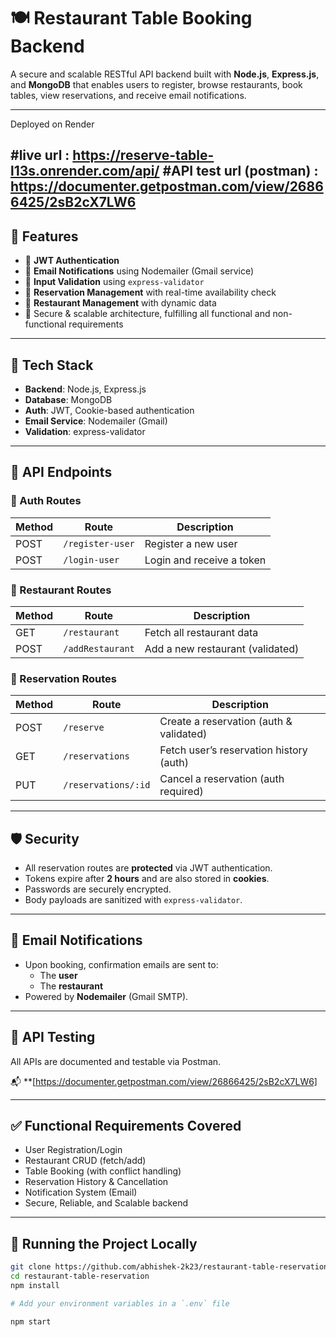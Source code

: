 # 🍽️ Restaurant Table Booking Backend

A secure and scalable RESTful API backend built with **Node.js**, **Express.js**, and **MongoDB** that enables users to register, browse restaurants, book tables, view reservations, and receive email notifications.

---
Deployed on Render

#live url : https://reserve-table-l13s.onrender.com/api/
#API test url (postman) : https://documenter.getpostman.com/view/26866425/2sB2cX7LW6
---

## 🚀 Features

- 🔐 **JWT Authentication** 
- 📧 **Email Notifications** using Nodemailer (Gmail service)
- 🧾 **Input Validation** using `express-validator`
- 📅 **Reservation Management** with real-time availability check
- 🍴 **Restaurant Management** with dynamic data
- 🧠 Secure & scalable architecture, fulfilling all functional and non-functional requirements

---

## 🧩 Tech Stack

- **Backend**: Node.js, Express.js
- **Database**: MongoDB
- **Auth**: JWT, Cookie-based authentication
- **Email Service**: Nodemailer (Gmail)
- **Validation**: express-validator


---

## 📡 API Endpoints

### 🔐 Auth Routes
| Method | Route             | Description                  |
|--------|-------------------|------------------------------|
| POST   | `/register-user`  | Register a new user          |
| POST   | `/login-user`     | Login and receive a token    |

### 🍴 Restaurant Routes
| Method | Route             | Description                       |
|--------|-------------------|-----------------------------------|
| GET    | `/restaurant`     | Fetch all restaurant data         |
| POST   | `/addRestaurant`  | Add a new restaurant (validated)  |

### 📅 Reservation Routes
| Method | Route                     | Description                                |
|--------|---------------------------|--------------------------------------------|
| POST   | `/reserve`                | Create a reservation (auth & validated)    |
| GET    | `/reservations`           | Fetch user’s reservation history (auth)    |
| PUT    | `/reservations/:id`       | Cancel a reservation (auth required)       |

---

## 🛡️ Security

- All reservation routes are **protected** via JWT authentication.
- Tokens expire after **2 hours** and are also stored in **cookies**.
- Passwords are securely encrypted.
- Body payloads are sanitized with `express-validator`.

---

## 📧 Email Notifications

- Upon booking, confirmation emails are sent to:
  - The **user**
  - The **restaurant**
- Powered by **Nodemailer** (Gmail SMTP).

---

## 🧪 API Testing

All APIs are documented and testable via Postman.

📬 **[https://documenter.getpostman.com/view/26866425/2sB2cX7LW6]

---

## ✅ Functional Requirements Covered

- User Registration/Login
- Restaurant CRUD (fetch/add)
- Table Booking (with conflict handling)
- Reservation History & Cancellation
- Notification System (Email)
- Secure, Reliable, and Scalable backend

---

## 📌 Running the Project Locally

```bash
git clone https://github.com/abhishek-2k23/restaurant-table-reservation
cd restaurant-table-reservation
npm install

# Add your environment variables in a `.env` file

npm start


